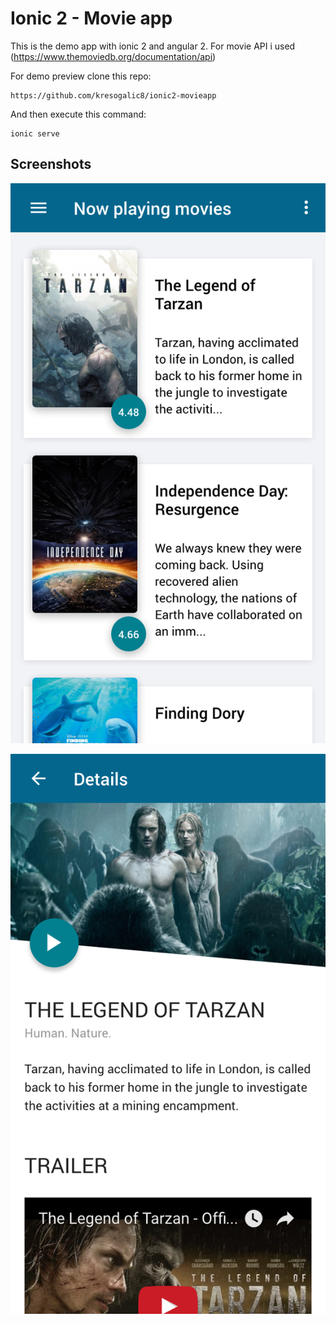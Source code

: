 # Ionic 2 - Movie app

This is the demo app with ionic 2 and angular 2. For movie API i used (https://www.themoviedb.org/documentation/api)

For demo preview clone this repo: 
```
https://github.com/kresogalic8/ionic2-movieapp
```

And then execute this command: 

```
ionic serve
```
## Screenshots

![Screenshot](screenshot.png)

![Screenshot](screenshot1.png) 